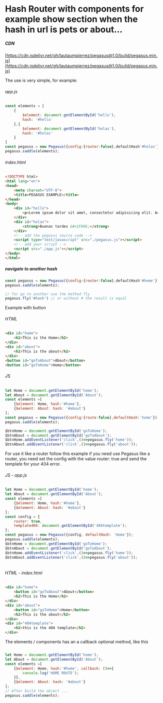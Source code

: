# Hash Router with components for example show section when the hash in url is pets or about...
##### CDN 
[https://cdn.jsdelivr.net/gh/lautaumpierrez/pegasus@1.0/build/pegasus.min.js](https://cdn.jsdelivr.net/gh/lautaumpierrez/pegasus@1.0/build/pegasus.min.js)

The use is very simple, for example:
###### app.js
```javascript
const elements = [
	{
		$element: document.getElementById('hello'),
		hash: '#hello'
	},{
		$element: document.getElementById('holas'),
		hash: '#holas'
	}
]
const pegasus = new Pegasus({config:{router:false},defaultHash'#holas'});
pegasus.saddle(elements);
```
###### index.html

```html
<!DOCTYPE html>
<html lang="en">
<head>
	<meta charset="UTF-8">
	<title>PEGASUS EXAMPLE</title>
</head>
<body>
	<div id="hello">
		<p>Lorem ipsum dolor sit amet, consectetur adipisicing elit. Accusamus aperiam praesentium tempora labore at, eos, distinctio autem, culpa id assumenda consequatur a architecto quod dolore illo ex blanditiis iusto reiciendis.</p>
	</div>
	<div id="holas">
		<strong>Buenas tardes &#x1F60E;</strong>
	</div>
	<!-- add the pegasus source code -->
	<script type="text/javascript" src="./pegasus.js"></script>
	<!-- add your script -->
	<script src="./app.js"></script>
</body>
</html>
```

##### navigate to another hash
```javascript
const pegasus = new Pegasus({config:{router:false},defaultHash'#home'});
pegasus.saddle(elements);

// for go to another use the method fly
pegasus.fly('#hash') // or without # the result is equal
```
Example with button
###### HTML
```html
<div id="home">
	<h2>This is the Home</h2>
</div>
<div id="about">
	<h2>This is the about</h2>
</div>
<button id="goToAbout">About</button>
<button id="goToHome">Home</button>
```
###### JS
```javascript
let Home = document.getElementById('home');
let About = document.getElementById('About');
const elements =[
	{$element: Home, hash:'#home'},
	{$element: About: hash: '#about'}
];
const pegasus = new Pegasus({config:{route:false},defaultHash:'home'});
pegasus.saddle(elements);

$btnHome = document.getElementById('goToHome');
$btnAbout = document.getElementById('goToAbout');
$btnHome.addEventListener('click',()=>pegasus.fly('home'));
$btnAbout.addEventListener('click',()=>pegasus.fly('about'));
```

For use it like a router follow this example
if you need use Pegasus like a router, you need set the config with the value router: true
and send the template for your 404 error.
###### JS - app.js
```javascript
let Home = document.getElementById('home');
let About = document.getElementById('About');
const elements =[
	{$element: Home, hash:'#home'},
	{$element: About: hash: '#about'}
];
const config = {
	router: true,
	template404: document.getElementById('404template');
};
const pegasus = new Pegasus({config, defaultHash: 'Home'});
pegasus.saddle(elements);
$btnHome = document.getElementById('goToHome');
$btnAbout = document.getElementById('goToAbout');
$btnHome.addEventListener('click',()=>pegasus.fly('home'));
$btnAbout.addEventListener('click',()=>pegasus.fly('about'));
	
```
###### HTML - index.html
```html
<div id="home">
	<button id="goToAbout">About</button>
	<h2>This is the Home</h2>
</div>
<div id="about">
	<button id="goToHome">Home</button>
	<h2>This is the about</h2>
</div>
<div id="404template">
	<h2>this is the 404 template</h2>
</div>
```
The elements / components has an a callback optional method, like this 
```javascript

let Home = document.getElementById('home');
let About = document.getElementById('About');
const elements =[
	{$element: Home, hash:'#home', callback: ()=>{
		console.log('HOME ROUTE');
	}},
	{$element: About: hash: '#about'}
];
// After build the object ...
pegasus.saddle(elements);


``` 
